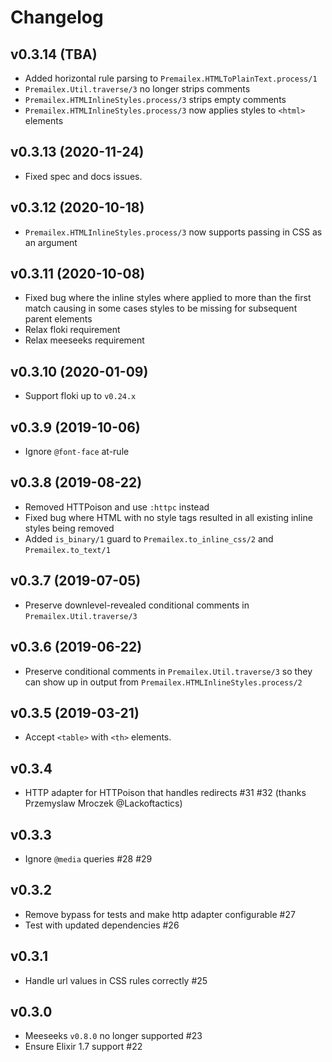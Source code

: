 # Changelog

## v0.3.14 (TBA)

* Added horizontal rule parsing to `Premailex.HTMLToPlainText.process/1`
* `Premailex.Util.traverse/3` no longer strips comments
* `Premailex.HTMLInlineStyles.process/3` strips empty comments
* `Premailex.HTMLInlineStyles.process/3` now applies styles to `<html>` elements

## v0.3.13 (2020-11-24)

* Fixed spec and docs issues.

## v0.3.12 (2020-10-18)

* `Premailex.HTMLInlineStyles.process/3` now supports passing in CSS as an argument

## v0.3.11 (2020-10-08)

* Fixed bug where the inline styles where applied to more than the first match causing in some cases styles to be missing for subsequent parent elements
* Relax floki requirement
* Relax meeseeks requirement

## v0.3.10 (2020-01-09)

* Support floki up to `v0.24.x`

## v0.3.9 (2019-10-06)

* Ignore `@font-face` at-rule

## v0.3.8 (2019-08-22)

* Removed HTTPoison and use `:httpc` instead
* Fixed bug where HTML with no style tags resulted in all existing inline styles being removed
* Added `is_binary/1` guard to `Premailex.to_inline_css/2` and `Premailex.to_text/1`

## v0.3.7 (2019-07-05)

* Preserve downlevel-revealed conditional comments in `Premailex.Util.traverse/3`

## v0.3.6 (2019-06-22)

* Preserve conditional comments in `Premailex.Util.traverse/3` so they can show up in output from `Premailex.HTMLInlineStyles.process/2`

## v0.3.5 (2019-03-21)

* Accept `<table>` with `<th>` elements.

## v0.3.4

* HTTP adapter for HTTPoison that handles redirects #31 #32 (thanks Przemyslaw Mroczek @Lackoftactics)

## v0.3.3

* Ignore `@media` queries  #28 #29

## v0.3.2

* Remove bypass for tests and make http adapter configurable #27
* Test with updated dependencies #26

## v0.3.1

* Handle url values in CSS rules correctly #25

## v0.3.0

* Meeseeks `v0.8.0` no longer supported #23
* Ensure Elixir 1.7 support #22

